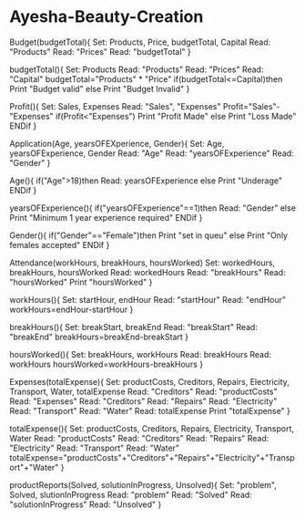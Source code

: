 # Ayesha-Beauty-Creation
Budget(budgetTotal){
Set: Products, Price, budgetTotal, Capital
Read: "Products"
Read: "Prices"
Read: "budgetTotal" }

budgetTotal(){
Set: Products
Read: "Products"
Read: "Prices"
Read: "Capital"
budgetTotal="Products" * "Price"
if(budgetTotal<=Capital)then
Print "Budget valid"
    else
Print "Budget Invalid" }

Profit(){
Set: Sales, Expenses
Read: "Sales", "Expenses"
Profit="Sales"-"Expenses"
if(Profit<"Expenses")
Print "Profit Made"
   else
Print "Loss Made"
ENDif }

Application(Age, yearsOFEXperience, Gender){
Set: Age, yearsOFExperience, Gender
Read: "Age"
Read: "yearsOFExperience"
Read: "Gender" }

Age(){ 
if("Age">18)then
Read: yearsOFExperience
    else
Print "Underage"
ENDif }

yearsOFExperience(){
if("yearsOFExperience"==1)then
Read: "Gender"
    else
Print "Minimum 1 year experience required"
ENDif }

Gender(){
if("Gender"=="Female")then
Print "set in queu"
   else
Print "Only females accepted"
ENDif }


Attendance(workHours, breakHours, hoursWorked)
Set: workedHours, breakHours, hoursWorked
Read: workedHours
Read: "breakHours"
Read: "hoursWorked"
Print "hoursWorked" }

workHours(){
Set: startHour, endHour
Read: "startHour"
Read: "endHour"
workHours=endHour-startHour }

breakHours(){
Set: breakStart, breakEnd
Read: "breakStart" 
Read: "breakEnd"
breakHours=breakEnd-breakStart }

hoursWorked(){
Set: breakHours, workHours
Read: breakHours
Read: workHours
hoursWorked=workHours-breakHours }

Expenses(totalExpense){
Set: productCosts, Creditors, Repairs, Electricity, Transport, Water, totalExpense
Read: "Creditors"
Read: "productCosts"
Read: "Expenses"
Read: "Creditors" 
Read: "Repairs" 
Read: "Electricity" 
Read: "Transport" 
Read: "Water"
Read: totalExpense
Print "totalExpense" }

totalExpense(){
Set: productCosts, Creditors, Repairs, Electricity, Transport, Water
Read: "productCosts"
Read: "Creditors" 
Read: "Repairs" 
Read: "Electricity" 
Read: "Transport" 
Read: "Water"
totalExpense="productCosts"+"Creditors"+"Repairs"+"Electricity"+"Transport"+"Water" }


productReports(Solved, solutionInProgress, Unsolved){
Set: "problem", Solved, slutionInProgress
Read: "problem"
Read: "Solved"
Read: "solutionInProgress"
Read: "Unsolved" }





